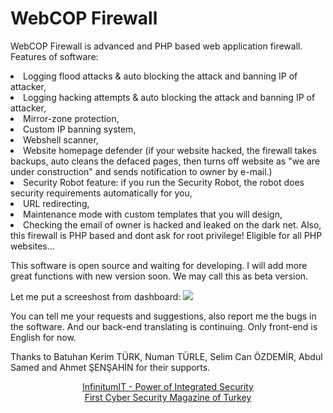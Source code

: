 # WebCOP Firewall

WebCOP Firewall is advanced and PHP based web application firewall. Features of software:
<li> Logging flood attacks & auto blocking the attack and banning IP of attacker,
<li> Logging hacking attempts & auto blocking the attack and banning IP of attacker,
<li> Mirror-zone protection,
<li> Custom IP banning system,
<li> Webshell scanner,
<li> Website homepage defender (if your website hacked, the firewall takes backups, auto cleans the defaced pages, then turns off website as "we are under construction" and sends notification to owner by e-mail.)
<li> Security Robot feature: if you run the Security Robot, the robot does security requirements automatically for you,
<li> URL redirecting,
<li> Maintenance mode with custom templates that you will design,
<li> Checking the email of owner is hacked and leaked on the dark net.
Also, this firewall is PHP based and dont ask for root privilege! Eligible for all PHP websites...

This software is open source and waiting for developing. I will add more great functions with new version soon. We may call this as beta version.


Let me put a screeshost from dashboard:
<img src="https://webcop.org/wcpfirewall/ss-en.png">

You can tell me your requests and suggestions, also report me the bugs in the software.
And our back-end translating is continuing. Only front-end is English for now.

Thanks to Batuhan Kerim TÜRK, Numan TÜRLE, Selim Can ÖZDEMİR, Abdul Samed and Ahmet ŞENŞAHİN for their supports.

<center>
<a href="https://www.infinitumit.com.tr">InfinitumIT - Power of Integrated Security</a><br>
<a href="https://www.cybermagonline.com/">First Cyber Security Magazine of Turkey</a><br>
 </center>
